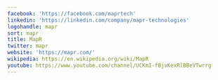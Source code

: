 ```yaml
---
facebook: 'https://facebook.com/maprtech'
linkedin: 'https://linkedin.com/company/mapr-technologies'
logohandle: mapr
sort: mapr
title: MapR
twitter: mapr
website: 'https://mapr.com/'
wikipedia: https://en.wikipedia.org/wiki/MapR
youtube: https://www.youtube.com/channel/UCKmI-fBjvKexRlBBeVTwrrg
---
```

